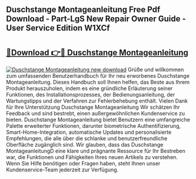 ## Duschstange Montageanleitung Free Pdf Download - Part-LgS New Repair Owner Guide - User Service Edition W1XCf

# <h2><a href="http://df8y9w.blite.top/?on=Duschstange+Montageanleitung">🔗Download 👉🔴 Duschstange Montageanleitung</a></h2>

[![Duschstange Montageanleitung new download](https://i.imgur.com/lujVjoI.png)](http://df8y9w.blite.top/?on=Duschstange+Montageanleitung)
Grüße und willkommen zum umfassenden Benutzerhandbuch für Ihr neu erworbenes Duschstange Montageanleitung. Dieses Handbuch soll Ihnen helfen, das Beste aus Ihrem Produkt herauszuholen, indem es eine gründliche Erläuterung seiner Funktionen, des Installationsprozesses, der Bedienungsanleitung, der Wartungstipps und der Verfahren zur Fehlerbehebung enthält. Vielen Dank für Ihre Unterstützung Duschstange Montageanleitung Wir schätzen Ihr Feedback und sind bestrebt, einen außergewöhnlichen Kundenservice zu bieten. Duschstange Montageanleitung bietet Benutzern eine umfangreiche Palette erweiterter Funktionen, darunter biometrische Authentifizierung, Smart-Home-Integration, automatische Updates und personalisierte Empfehlungen, die alle über die schlanke und benutzerfreundliche Oberfläche zugänglich sind. Wir glauben, dass das Duschstange MontageanleitungD eine klare und prägnante Ressource für Ihr Bestreben war, die Funktionen und Fähigkeiten Ihres neuen Artikels zu verstehen. Wenn Sie Hilfe benötigen oder Fragen haben, steht Ihnen unser Kundenservice-Team jederzeit zur Verfügung.
